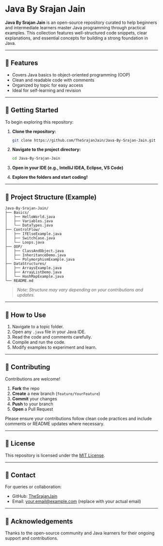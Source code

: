 # Java By Srajan Jain

**Java By Srajan Jain** is an open-source repository curated to help beginners and intermediate learners master Java programming through practical examples. This collection features well-structured code snippets, clear explanations, and essential concepts for building a strong foundation in Java.

---

## 📂 Features

* Covers Java basics to object-oriented programming (OOP)
* Clean and readable code with comments
* Organized by topic for easy access
* Ideal for self-learning and revision

---

## 🚀 Getting Started

To begin exploring this repository:

1. **Clone the repository:**

   ```bash
   git clone https://github.com/TheSrajanJain/Java-By-Srajan-Jain.git
   ```

2. **Navigate to the project directory:**

   ```bash
   cd Java-By-Srajan-Jain
   ```

3. **Open in your IDE (e.g., IntelliJ IDEA, Eclipse, VS Code)**

4. **Explore the folders and start coding!**

---

## 📁 Project Structure (Example)

```plaintext
Java-By-Srajan-Jain/
├── Basics/
│   ├── HelloWorld.java
│   ├── Variables.java
│   └── DataTypes.java
├── ControlFlow/
│   ├── IfElseExample.java
│   ├── SwitchCase.java
│   └── Loops.java
├── OOP/
│   ├── ClassAndObject.java
│   ├── InheritanceDemo.java
│   └── PolymorphismExample.java
├── DataStructures/
│   ├── ArraysExample.java
│   ├── ArrayListDemo.java
│   └── HashMapExample.java
└── README.md
```

> *Note: Structure may vary depending on your contributions and updates.*

---

## 🔄 How to Use

1. Navigate to a topic folder.
2. Open any `.java` file in your Java IDE.
3. Read the code and comments carefully.
4. Compile and run the code.
5. Modify examples to experiment and learn.

---

## 👥 Contributing

Contributions are welcome!

1. **Fork** the repo
2. **Create** a new branch (`feature/YourFeature`)
3. **Commit** your changes
4. **Push** to your branch
5. **Open** a Pull Request

Please ensure your contributions follow clean code practices and include comments or README updates where necessary.

---

## 📝 License

This repository is licensed under the [MIT License](LICENSE).

---

## 🙋 Contact

For queries or collaboration:

* GitHub: [TheSrajanJain](https://github.com/TheSrajanJain)
* Email: [your.email@example.com](mailto:thesrajanjain@gmail.com) (replace with your actual email)

---

## 🌟 Acknowledgements

Thanks to the open-source community and Java learners for their ongoing support and contributions.
